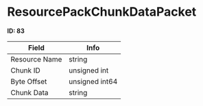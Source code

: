 # ResourcePackChunkDataPacket

__ID: 83__



<table><thead><tr><th>Field</th><th>Info</th></tr></thead><tbody>
<tr><td>Resource Name</td><td>string</td></tr>
<tr><td>Chunk ID</td><td>unsigned int</td></tr>
<tr><td>Byte Offset</td><td>unsigned int64</td></tr>
<tr><td>Chunk Data</td><td>string</td></tr>
</tbody></table>